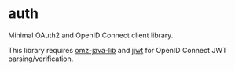 # auth

Minimal OAuth2 and OpenID Connect client library.

This library requires [omz-java-lib](https://git.omegazero.org/omz-infrastructure/omz-java-lib) and [jjwt](https://github.com/jwtk/jjwt) for OpenID Connect JWT parsing/verification.
